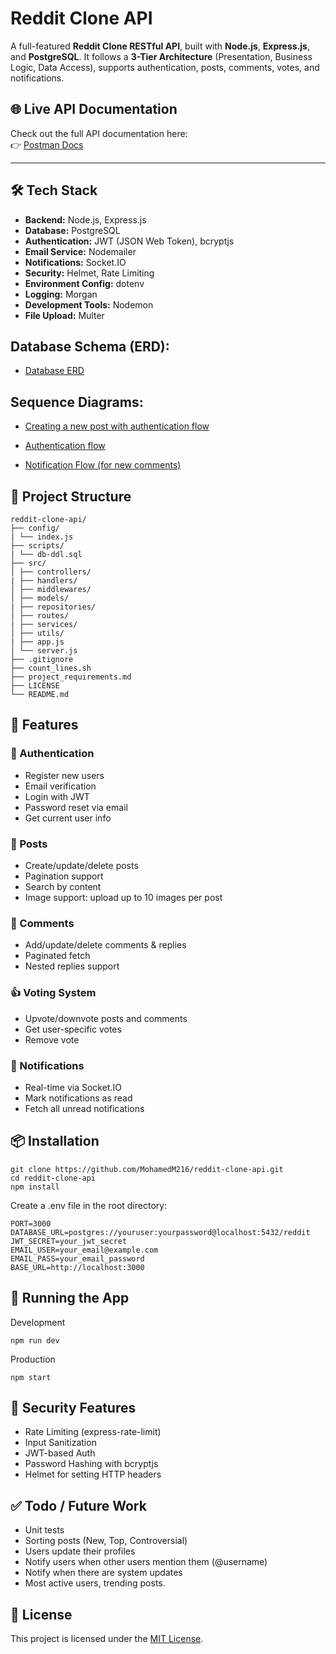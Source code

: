 # Reddit Clone API

A full-featured **Reddit Clone RESTful API**, built with **Node.js**, **Express.js**, and **PostgreSQL**. It follows a **3-Tier Architecture** (Presentation, Business Logic, Data Access), supports authentication, posts, comments, votes, and notifications.

## 🌐 Live API Documentation

Check out the full API documentation here:  
👉 [Postman Docs](https://documenter.getpostman.com/view/38510576/2sB2xECook)

---

## 🛠 Tech Stack

- **Backend:** Node.js, Express.js
- **Database:** PostgreSQL
- **Authentication:** JWT (JSON Web Token), bcryptjs
- **Email Service:** Nodemailer
- **Notifications:** Socket.IO
- **Security:** Helmet, Rate Limiting
- **Environment Config:** dotenv
- **Logging:** Morgan
- **Development Tools:** Nodemon
- **File Upload:** Multer

## Database Schema (ERD):

- [Database ERD](https://github.com/MohamedM216/reddit-clone-api/blob/master/diagrams/DB_ERD.pgerd)

## Sequence Diagrams:

- [Creating a new post with authentication flow](https://github.com/MohamedM216/reddit-clone-api/blob/master/diagrams/newpost.png)

- [Authentication flow](https://github.com/MohamedM216/reddit-clone-api/blob/master/diagrams/auth.png)

- [Notification Flow (for new comments)](https://github.com/MohamedM216/reddit-clone-api/blob/master/diagrams/notification-newcomment.png)

## 📁 Project Structure

```
reddit-clone-api/
├── config/
| └── index.js
├── scripts/
| └── db-ddl.sql
├── src/
│ ├── controllers/
| ├── handlers/
│ ├── middlewares/
│ ├── models/
| ├── repositories/
│ ├── routes/
| ├── services/
│ ├── utils/
| ├── app.js
│ └── server.js
├── .gitignore
├── count_lines.sh
├── project_requirements.md
├── LICENSE
└── README.md
```

## 🚀 Features

### 🔐 Authentication
- Register new users
- Email verification
- Login with JWT
- Password reset via email
- Get current user info

### 📝 Posts
- Create/update/delete posts
- Pagination support
- Search by content
- Image support: upload up to 10 images per post

### 💬 Comments
- Add/update/delete comments & replies
- Paginated fetch
- Nested replies support

### 👍 Voting System
- Upvote/downvote posts and comments
- Get user-specific votes
- Remove vote

### 🔔 Notifications
- Real-time via Socket.IO
- Mark notifications as read
- Fetch all unread notifications


## 📦 Installation

```
git clone https://github.com/MohamedM216/reddit-clone-api.git
cd reddit-clone-api
npm install
```

Create a .env file in the root directory:

```
PORT=3000
DATABASE_URL=postgres://youruser:yourpassword@localhost:5432/reddit
JWT_SECRET=your_jwt_secret
EMAIL_USER=your_email@example.com
EMAIL_PASS=your_email_password
BASE_URL=http://localhost:3000
```

## 🏃 Running the App

Development
```
npm run dev
```

Production
```
npm start
```

## 🔐 Security Features

- Rate Limiting (express-rate-limit)
- Input Sanitization
- JWT-based Auth
- Password Hashing with bcryptjs
- Helmet for setting HTTP headers


## ✅ Todo / Future Work

- Unit tests
- Sorting posts (New, Top, Controversial)
- Users update their profiles
- Notify users when other users mention them (@username)
- Notify when there are system updates
- Most active users, trending posts.


## 📄 License

This project is licensed under the [MIT License](https://github.com/MohamedM216/reddit-clone-api/blob/master/LICENSE).